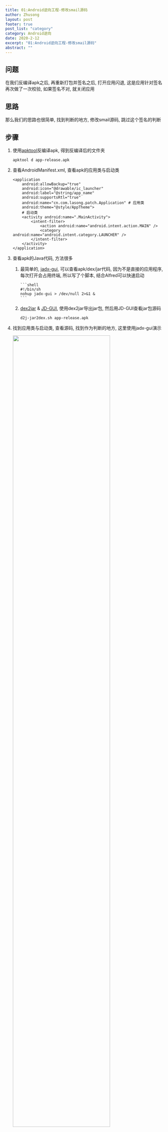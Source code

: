 ```yaml
---
title: 01:Android逆向工程-修改smail源码
author: Zhusong
layout: post
footer: true
post_list: "category"
category: Android逆向
date: 2020-2-12
excerpt: "01:Android逆向工程-修改smail源码"
abstract: ""
---
```


## 问题

在我们反编译apk之后, 再重新打包并签名之后, 打开应用闪退, 这是应用针对签名再次做了一次校验, 如果签名不对, 就关闭应用

## 思路

那么我们的思路也很简单, 找到判断的地方, 修改smail源码, 跳过这个签名的判断

## 步骤
1. 使用[apktool](<https://ibotpeaches.github.io/Apktool/>)反编译apk, 得到反编译后的文件夹    

	
	```
	apktool d app-release.apk
	```
	
2. 查看AndroidManifest.xml, 查看apk的应用类与启动类  

	```
	<application
        android:allowBackup="true"
        android:icon="@drawable/ic_launcher"
        android:label="@string/app_name"
        android:supportsRtl="true"
        android:name="cn.com.lasong.patch.Application" # 应用类
        android:theme="@style/AppTheme">
        # 启动类
        <activity android:name=".MainActivity">
            <intent-filter>
                <action android:name="android.intent.action.MAIN" />
                <category android:name="android.intent.category.LAUNCHER" />
            </intent-filter>
        </activity>
    </application>
	```

3. 查看apk的Java代码, 方法很多
	1. 	最简单的, [jadx-gui](https://github.com/skylot/jadx), 可以查看apk/dex/jar代码, 因为不是直接的应用程序, 每次打开会占用终端, 所以写了个脚本, 结合Alfred可以快速启动

			```shell
			#!/bin/sh
			nohup jadx-gui > /dev/null 2>&1 &
			```
		
	2. [dex2jar](https://github.com/pxb1988/dex2jar) & [JD-GUI](http://java-decompiler.github.io/), 使用dex2jar导出jar包, 然后用JD-GUI查看jar包源码  
		```
		d2j-jar2dex.sh app-release.apk
		```  
4. 找到应用类与启动类, 查看源码, 找到作为判断的地方, 这里使用jadx-gui演示  

	<img src="{{site.url}}{{site.baseurl}}{{site.assets_path}}/img/android/img-android-jadx-gui-java.png" width="80%">

5. 切换到smail, 找到onCreate方法, 在一步步跟踪, 找到判断条件的地方

	<img src="{{site.url}}{{site.baseurl}}{{site.assets_path}}/img/android/img-android-jadx-gui-smail.png" width="80%">  


6.	修改, 我们自己签名的肯定跟原包的签名不一样, 那我们就会执行finish, 我们把这个条件改成反向的, 不就跳过这个判断了嘛, 使用文本编辑软件, 修改**if-eqz**为**if-nez**, 保存文件  

7.	重新打包签名, 参照上篇[00:ANDROID逆向工程-APKTOOL重建失败](<{{site.url}}{{site.baseurl}}/android-reverse-apktool-no-resource-found>)